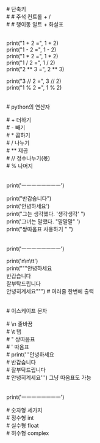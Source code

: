 \# 단축키
<br/>
\# # 주석 컨트롤 + /
<br/>
\# # 행이동 알트 + 화살표  

<br/>
print("1 + 2 =", 1 + 2)
<br/>
print("1 - 2 =", 1 - 2)
<br/>
print("1 * 2 =", 1 * 2)
<br/>
print("1 / 2 =", 1 / 2)
<br/>
print("2 ** 3 =", 2 ** 3)  

print("3 // 2 =", 3 // 2)  
print("1 % 2 =", 1 % 2)  

<br/>
# python의 연산자  

\# + 더하기  
\# - 빼기  
\# * 곱하기  
\# / 나누기  
\# ** 제곱  
\# // 정수나누기(몫)  
\# % 나머지  

<br/>
print('ㅡㅡㅡㅡㅡㅡㅡㅡ')  

print("반갑습니다")
<br/>
print('안녕하세요')
<br/>
print("그는 생각했다. '생각생각' ")
<br/>
print('그녀는 말했다. "말말말" ')
<br/>
print("쌍따옴표 사용하기 \" ")  

<br/>
print('ㅡㅡㅡㅡㅡㅡㅡㅡ')  

print('n\n\tt')
<br/>
print("""안녕하세요
<br/>
반갑습니다
<br/>
잘부탁드립니다
<br/>
안녕히계세요""") # 여러줄 한번에 출력  

<br/>
# 이스케이프 문자  

\# \n 줄바꿈  
\# \t 탭  
\# \" 쌍따옴표  
\# \' 따옴표  
\# print('''안녕하세요  
\# 반갑습니다  
\# 잘부탁드립니다  
\# 안녕히계세요''')      그냥 따옴표도 가능  

<br/>
print('ㅡㅡㅡㅡㅡㅡㅡㅡ')  

\# 숫자형 세가지
<br/>
\# 정수형 int
<br/>
\# 실수형 float
<br/>
\# 허수형 complex
